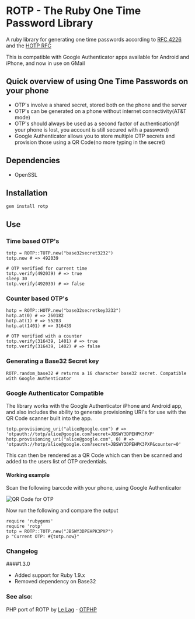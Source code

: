# ROTP - The Ruby One Time Password Library

A ruby library for generating one time passwords according to [ RFC 4226 ](http://tools.ietf.org/html/rfc4226) and the [ HOTP RFC ](http://tools.ietf.org/html/draft-mraihi-totp-timebased-00)

This is compatible with Google Authenticator apps available for Android and iPhone, and now in use on GMail

## Quick overview of using One Time Passwords on your phone

* OTP's involve a shared secret, stored both on the phone and the server
* OTP's can be generated on a phone without internet connectivity(AT&T mode)
* OTP's should always be used as a second factor of authentication(if your phone is lost, you account is still secured with a password)
* Google Authenticator allows you to store multiple OTP secrets and provision those using a QR Code(no more typing in the secret)

## Dependencies

* OpenSSL

## Installation

    gem install rotp

## Use

### Time based OTP's

    totp = ROTP::TOTP.new("base32secret3232")
    totp.now # => 492039

    # OTP verified for current time
    totp.verify(492039) # => true
    sleep 30
    totp.verify(492039) # => false

### Counter based OTP's

    hotp = ROTP::HOTP.new("base32secretkey3232")
    hotp.at(0) # => 260182
    hotp.at(1) # => 55283
    hotp.at(1401) # => 316439

    # OTP verified with a counter
    totp.verify(316439, 1401) # => true
    totp.verify(316439, 1402) # => false

### Generating a Base32 Secret key

    ROTP.random_base32 # returns a 16 character base32 secret. Compatible with Google Authenticator

### Google Authenticator Compatible

The library works with the Google Authenticator iPhone and Android app, and also
includes the ability to generate provisioning URI's for use with the QR Code scanner
built into the app.

    totp.provisioning_uri("alice@google.com") # => 'otpauth://totp/alice@google.com?secret=JBSWY3DPEHPK3PXP'
    hotp.provisioning_uri("alice@google.com", 0) # => 'otpauth://hotp/alice@google.com?secret=JBSWY3DPEHPK3PXP&counter=0'

This can then be rendered as a QR Code which can then be scanned and added to the users
list of OTP credentials.

#### Working example

Scan the following barcode with your phone, using Google Authenticator

![QR Code for OTP](http://chart.apis.google.com/chart?cht=qr&chs=250x250&chl=otpauth%3A%2F%2Ftotp%2Falice%40google.com%3Fsecret%3DJBSWY3DPEHPK3PXP)

Now run the following and compare the output

    require 'rubygems'
    require 'rotp'
    totp = ROTP::TOTP.new("JBSWY3DPEHPK3PXP")
    p "Current OTP: #{totp.now}"

### Changelog

####1.3.0

- Added support for Ruby 1.9.x
- Removed dependency on Base32

### See also:

PHP port of ROTP by [Le Lag](https://github.com/lelag) - [OTPHP](https://github.com/lelag/otphp)
